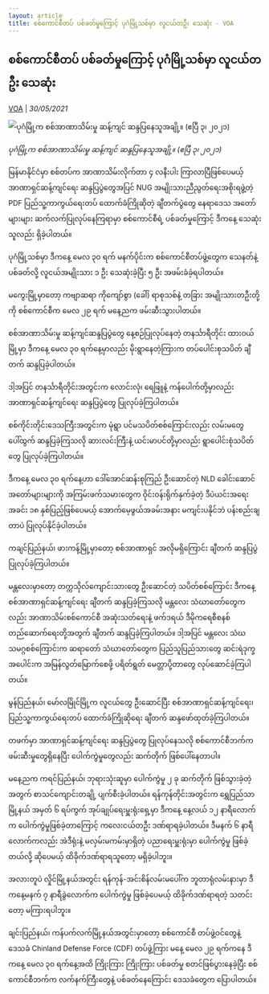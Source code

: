 ```yaml
---
layout: article
title: စစ်ကောင်စီတပ် ပစ်ခတ်မှုကြောင့် ပုဂံမြို့သစ်မှာ လူငယ်တဦး သေဆုံး - VOA
---
```


## စစ်ကောင်စီတပ် ပစ်ခတ်မှုကြောင့် ပုဂံမြို့သစ်မှာ လူငယ်တဦး သေဆုံး

[VOA](https://burmese.voanews.com/a/myanmar-protests-wrap/5909824.html) | _30/05/2021_
        
![ပုဂံမြို့က စစ်အာဏာသိမ်းမှု ဆန့်ကျင် ဆန္ဒပြနေသူအချို့။ (ဧပြီ ၃၊ ၂၀၂၁)](https://gdb.voanews.com/22275A61-E77E-4818-9123-D5A35568C0D1_cx0_cy4_cw0_w1080_h608_s.jpg)

_ပုဂံမြို့က စစ်အာဏာသိမ်းမှု ဆန့်ကျင် ဆန္ဒပြနေသူအချို့။ (ဧပြီ ၃၊ ၂၀၂၁)_

မြန်မာနိုင်ငံမှာ စစ်တပ်က အာဏာသိမ်းလိုက်တာ ၄ လနီးပါး ကြာလာပြီဖြစ်ပေမယ့် အာဏာရှင်ဆန့်ကျင်ရေး ဆန္ဒပြပွဲတွေအပြင် NUG အမျိုးသားညီညွတ်ရေးအစိုးရဖွဲ့တဲ့ PDF ပြည်သူ့ကာကွယ်ရေးတပ် ထောက်ခံကြိုဆိုတဲ့ ချီတက်ပွဲတွေ နေရာဒေသ အတော်များများ ဆက်လက်ပြုလုပ်နေကြရာမှာ စစ်ကောင်စီရဲ့ ပစ်ခတ်မှုကြောင့် ဒီကနေ့ သေဆုံးသူလည်း ရှိခဲ့ပါတယ်။

ပုဂံမြို့သစ်မှာ ဒီကနေ့ မေလ ၃၀ ရက် မနက်ပိုင်းက စစ်ကောင်စီတပ်ဖွဲ့တွေက သေနတ်နဲ့ပစ်ခတ်လို့ လူငယ်အမျိုးသား ၁ ဦး သေဆုံးခဲ့ပြီး ၅ ဦး အဖမ်းခံခဲ့ရပါတယ်။

မကွေးမြို့မှာတော့ ကဗျာဆရာ ကိုကျော်စွာ (ခေါ်) ရာစုသစ်နဲ့ တခြား အမျိုးသားတဦးတို့ကို စစ်ကောင်စီက မေလ ၂၉ ရက် မနေ့ညက ဖမ်းဆီးသွားပါတယ်။

စစ်အာဏာသိမ်းမှု ဆန့်ကျင်ဆန္ဒပြပွဲတွေ နေ့စဉ်ပြုလုပ်နေတဲ့ တနင်္သာရီတိုင်း ထားဝယ်မြို့မှာ ဒီကနေ့ မေလ ၃၀ ရက်နေ့မှာလည်း မိုးရွာနေတဲ့ကြားက တပ်ပေါင်းစုသပိတ် ချီတက် ဆန္ဒပြခဲ့ပါတယ်။

ဒါ့အပြင် တနင်္သာရီတိုင်းအတွင်းက လောင်းလုံ၊ ရေဖြူနဲ့ ကန်ပေါက်တို့မှာလည်း အာဏာရှင်ဆန့်ကျင်ရေး ဆန္ဒပြပွဲတွေ ပြုလုပ်ခဲ့ကြပါတယ်။

စစ်ကိုင်းတိုင်းဒေသကြီးအတွင်းက မုံရွာ ပင်မသပိတ်စစ်ကြောင်းလည်း လမ်းမတွေပေါ်ထွက် ဆန္ဒပြခဲ့ကြသလို ဆားလင်းကြီးနဲ့ ယင်းမာပင်တို့မှာလည်း ရွာပေါင်းစုံသပိတ်တွေ ပြုလုပ်ခဲ့ကြပါတယ်။

ဒီကနေ့ မေလ ၃၀ ရက်နေ့ဟာ ဒေါ်အောင်ဆန်းစုကြည် ဦးဆောင်တဲ့ NLD ခေါင်းဆောင် အတော်များများကို အကြမ်းဖက်သမားတွေက ဝိုင်းဝန်းရိုက်နှက်ခဲ့တဲ့ ဒီပဲယင်းအရေးအခင်း ၁၈ နှစ်ပြည့်ဖြစ်ပေမယ့် အောက်မေ့ဖွယ်အခမ်းအနား မကျင်းပနိုင်ဘဲ ပန်းစည်းချတာပဲ ပြုလုပ်နိုင်ခဲ့ပါတယ်။

ကချင်ပြည်နယ်၊ ဖားကန့်မြို့မှာတော့ စစ်အာဏာရှင် အလိုမရှိကြောင်း ချီတက် ဆန္ဒပြပွဲ ပြုလုပ်ခဲ့ကြပါတယ်။

မန္တလေးမှာတော့ တက္ကသိုလ်ကျောင်းသားတွေ ဦးဆောင်တဲ့ သပိတ်စစ်ကြောင်း ဒီကနေ့ စစ်အာဏာရှင်ဆန့်ကျင်ရေး ချီတက် ဆန္ဒပြခဲ့ကြသလို မန္တလေး သံဃာတော်တွေကလည်း အာဏာသိမ်းစစ်ကောင်စီ အဆုံးသတ်ရေးနဲ့ ဖက်ဒရယ် ဒီမိုကရေစီစနစ် တည်ဆောက်ရေးတို့အတွက် ချီတက် ဆန္ဒပြခဲ့ကြပါတယ်။ ဒါ့အပြင် မန္တလေး သံဃသမဂ္ဂစစ်ကြောင်းက ဆရာတော် သံဃာတော်တွေက ပြည်သူပြည်သားတွေ ဆင်းရဲဒုက္ခအပေါင်းက အမြန်လွတ်မြောက်စေဖို့ ပရိတ်ရွတ် မေတ္တာပို့တာတွေ လုပ်ဆောင်ခဲ့ကြပါတယ်။

မွန်ပြည်နယ်၊ မော်လမြိုင်မြို့က လူငယ်တွေ ဦးဆောင်ပြီး စစ်အာဏာရှင်ဆန့်ကျင်ရေး၊ ပြည်သူ့ကာကွယ်ရေးတပ် ထောက်ခံကြိုဆိုရေး ချီတက် ဆန္ဒဖော်ထုတ်ခဲ့ကြပါတယ်။

တဖက်မှာ အာဏာရှင်ဆန့်ကျင်ရေး ဆန္ဒပြပွဲတွေ ပြုလုပ်နေသလို စစ်ကောင်စီဘက်က ဖမ်းဆီးမှုတွေရှိနေပြီး ပေါက်ကွဲမှုတွေလည်း ဆက်တိုက် ဖြစ်ပေါ်နေတာပါ။

မနေ့ညက ကရင်ပြည်နယ်၊ ဘုရားသုံးဆူမှာ ပေါက်ကွဲမှု ၂ ခု ဆက်တိုက် ဖြစ်သွားခဲ့တဲ့အတွက် စာသင်ကျောင်းတချို့ ပျက်စီးခဲ့ပါတယ်။ ရန်ကုန်တိုင်းအတွင်းက ရွှေပြည်သာမြို့နယ် အမှတ် ၆ ရပ်ကွက် အုပ်ချုပ်ရေးမှူးရုံးရှေ့မှာ ဒီကနေ့ နေ့လယ် ၁၂ နာရီလောက်က ပေါက်ကွဲမှုဖြစ်ခဲ့တာကြောင့် ကလေးငယ်တဦး ဒဏ်ရာရခဲ့ပါတယ်။ ဒီမနက် ၆ နာရီလောက်ကလည်း အဲဒီရုံးနဲ့ မလှမ်းမကမ်းမှာရှိတဲ့ ပညာရေးမှူးရုံးမှာ ပေါက်ကွဲမှု ဖြစ်ခဲ့တယ်လို့ ဆိုပေမယ့် ထိခိုက်ဒဏ်ရာရသူတော့ မရှိခဲ့ပါဘူး။

အလားတူပဲ လှိုင်မြို့နယ်အတွင်း ရန်ကုန်-အင်းစိန်လမ်းမပေါ်က ဘူတာရုံလမ်းနားမှာ ဒီကနေ့မနက် ၇ နာရီခွဲလောက်က ပေါက်ကွဲမှု ဖြစ်ခဲ့ပေမယ့် ထိခိုက်ဒဏ်ရာရတဲ့ သတင်းတော့ မကြားရပါဘူး။

ချင်းပြည်နယ်၊ ကန်ပက်လက်မြို့နယ်အတွင်းမှာတော့ စစ်ကောင်စီ တပ်ဖွဲ့ဝင်တွေနဲ့ ဒေသခံ Chinland Defense Force (CDF) တပ်ဖွဲ့ကြား မနေ့ မေလ ၂၉ ရက်ကနေ ဒီကနေ့ မေလ ၃၀ ရက်နေ့အထိ ကြိုးကြား ကြိုးကြား ပစ်ခတ်မှု စတင်ဖြစ်ပွားနေခဲ့ပြီး စစ်ကောင်စီဘက်က လက်နက်ကြီးတွေနဲ့ ပစ်ခတ်နေကြောင်း ဒေသခံတွေက ပြောပါတယ်။
